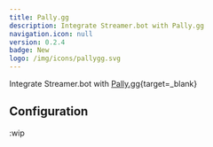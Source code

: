 ```yaml
---
title: Pally.gg
description: Integrate Streamer.bot with Pally.gg
navigation.icon: null
version: 0.2.4
badge: New
logo: /img/icons/pallygg.svg
---
```


Integrate Streamer.bot with [Pally.gg](https://pally.gg){target=_blank}

## Configuration
:wip